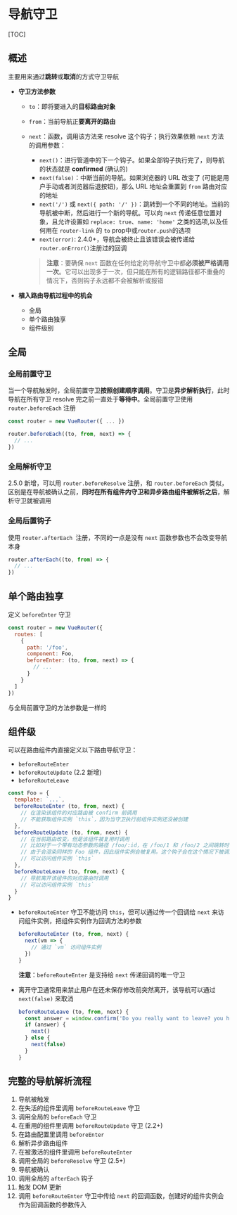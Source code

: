 # 导航守卫

[TOC]

## 概述

主要用来通过**跳转**或**取消**的方式守卫导航

- **守卫方法参数**

  - `to`：即将要进入的**目标路由对象**

  - `from`：当前导航正**要离开的路由**

  - `next`：函数，调用该方法来 resolve 这个钩子；执行效果依赖 `next` 方法的调用参数：

    - `next()`：进行管道中的下一个钩子。如果全部钩子执行完了，则导航的状态就是 **confirmed** (确认的)
    - `next(false)`：中断当前的导航。如果浏览器的 URL 改变了 (可能是用户手动或者浏览器后退按钮)，那么 URL 地址会重置到 `from` 路由对应的地址
    - `next('/')` 或 `next({ path: '/' })`：跳转到一个不同的地址。当前的导航被中断，然后进行一个新的导航。可以向 `next` 传递任意位置对象，且允许设置如 `replace: true`、`name: 'home'` 之类的选项,以及任何用在 `router-link` 的 `to` prop中或`router.push`的选项
    - `next(error)`: 2.4.0+，导航会被终止且该错误会被传递给 `router.onError()`注册过的回调

    > **注意**：要确保 `next` 函数在任何给定的导航守卫中都**必须被严格调用一次**。它可以出现多于一次，但只能在所有的逻辑路径都不重叠的情况下，否则钩子永远都不会被解析或报错

- **植入路由导航过程中的机会**

  - 全局
  - 单个路由独享
  - 组件级别



## 全局

### 全局前置守卫

当一个导航触发时，全局前置守卫**按照创建顺序调用**。守卫是**异步解析执行**，此时导航在所有守卫 resolve 完之前一直处于**等待中**。全局前置守卫使用 `router.beforeEach` 注册

```js
const router = new VueRouter({ ... })

router.beforeEach((to, from, next) => {
  // ...
})
```



### 全局解析守卫

2.5.0 新增，可以用 `router.beforeResolve` 注册，和 `router.beforeEach` 类似，区别是在导航被确认之前，**同时在所有组件内守卫和异步路由组件被解析之后**，解析守卫就被调用



### 全局后置钩子

使用 `router.afterEach `注册，不同的一点是没有 `next` 函数参数也不会改变导航本身

```js
router.afterEach((to, from) => {
  // ...
})
```



## 单个路由独享

定义 `beforeEnter` 守卫

```js
const router = new VueRouter({
  routes: [
    {
      path: '/foo',
      component: Foo,
      beforeEnter: (to, from, next) => {
        // ...
      }
    }
  ]
})
```

与全局前置守卫的方法参数是一样的



## 组件级

可以在路由组件内直接定义以下路由导航守卫：

- `beforeRouteEnter`
- `beforeRouteUpdate` (2.2 新增)
- `beforeRouteLeave`

```js
const Foo = {
  template: `...`,
  beforeRouteEnter (to, from, next) {
    // 在渲染该组件的对应路由被 confirm 前调用
    // 不能获取组件实例 `this`，因为当守卫执行前组件实例还没被创建
  },
  beforeRouteUpdate (to, from, next) {
    // 在当前路由改变，但是该组件被复用时调用
    // 比如对于一个带有动态参数的路径 /foo/:id，在 /foo/1 和 /foo/2 之间跳转时，
    // 由于会渲染同样的 Foo 组件，因此组件实例会被复用。这个钩子会在这个情况下被调用。
    // 可以访问组件实例 `this`
  },
  beforeRouteLeave (to, from, next) {
    // 导航离开该组件的对应路由时调用
    // 可以访问组件实例 `this`
  }
}
```

- `beforeRouteEnter` 守卫不能访问 `this`，但可以通过传一个回调给 `next` 来访问组件实例，把组件实例作为回调方法的参数

  ```javascript
  beforeRouteEnter (to, from, next) {
    next(vm => {
      // 通过 `vm` 访问组件实例
    })
  }
  ```

  **注意**：`beforeRouteEnter` 是支持给 `next` 传递回调的唯一守卫

- 离开守卫通常用来禁止用户在还未保存修改前突然离开，该导航可以通过 `next(false)` 来取消

  ```js
  beforeRouteLeave (to, from, next) {
    const answer = window.confirm('Do you really want to leave? you have unsaved changes!')
    if (answer) {
      next()
    } else {
      next(false)
    }
  }
  ```



## 完整的导航解析流程

1. 导航被触发
2. 在失活的组件里调用 `beforeRouteLeave` 守卫
3. 调用全局的 `beforeEach` 守卫
4. 在重用的组件里调用 `beforeRouteUpdate` 守卫 (2.2+)
5. 在路由配置里调用 `beforeEnter`
6. 解析异步路由组件
7. 在被激活的组件里调用 `beforeRouteEnter`
8. 调用全局的 `beforeResolve` 守卫 (2.5+)
9. 导航被确认
10. 调用全局的 `afterEach` 钩子
11. 触发 DOM 更新
12. 调用 `beforeRouteEnter` 守卫中传给 `next` 的回调函数，创建好的组件实例会作为回调函数的参数传入